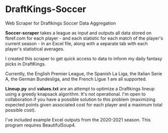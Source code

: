 # DraftKings-Soccer
 Web Scraper for Draftkings Soccer Data Aggregation

<strong>Soccer-scraper</strong> takes a league as input and outputs all data stored on fbref.com for each player - and each statistic for each match of the player's current season - in an Excel file, along with a separate tab with each player's statistical averages.

I created this scraper to get quick access to data to inform my daily fantasy picks in DraftKings.

Currently, the English Premier League, the Spanish La Liga, the Italian Serie A, the German Bundesliga, and the French Ligue 1 are all supported.

<strong>Lineup.py</strong> and <strong>values.txt</strong> are an attempt to optimize a Draftkings lineup using a greedy knapsack algorithm. It's not operational. I'm open to collaboration if you have a possible solution to this problem (maximizing expected points given associated cost for each player and a maximum total possible cost).

I've included example Excel outputs from the 2020-2021 season. This program requires BeautifulSoup4.
